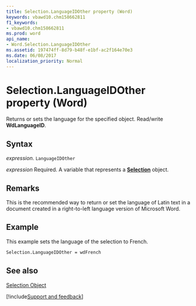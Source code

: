 ```yaml
---
title: Selection.LanguageIDOther property (Word)
keywords: vbawd10.chm158662811
f1_keywords:
- vbawd10.chm158662811
ms.prod: word
api_name:
- Word.Selection.LanguageIDOther
ms.assetid: 197474ff-8d79-b48f-e1bf-ac2f164e70e3
ms.date: 06/08/2017
localization_priority: Normal
---
```



# Selection.LanguageIDOther property (Word)

Returns or sets the language for the specified object. Read/write  **WdLanguageID**.


## Syntax

_expression_. `LanguageIDOther`

_expression_ Required. A variable that represents a **[Selection](Word.Selection.md)** object.


## Remarks

This is the recommended way to return or set the language of Latin text in a document created in a right-to-left language version of Microsoft Word.


## Example

This example sets the language of the selection to French.


```vb
Selection.LanguageIDOther = wdFrench
```


## See also


[Selection Object](Word.Selection.md)

[!include[Support and feedback](~/includes/feedback-boilerplate.md)]